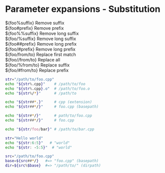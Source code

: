 # Parameter expansions - Substitution

${foo%suffix} 	Remove suffix  
${foo#prefix} 	Remove prefix  
${foo%%suffix} 	Remove long suffix  
${foo/%suffix} 	Remove long suffix  
${foo##prefix} 	Remove long prefix  
${foo/#prefix} 	Remove long prefix  
${foo/from/to} 	Replace first match  
${foo//from/to} Replace all  
${foo/%from/to} Replace suffix  
${foo/#from/to} Replace prefix   

```bash
str="/path/to/foo.cpp"
echo "${str%.cpp}"    # /path/to/foo
echo "${str%.cpp}.o"  # /path/to/foo.o
echo "${str%/*}"      # /path/to

echo "${str##*.}"     # cpp (extension)
echo "${str##*/}"     # foo.cpp (basepath)

echo "${str#*/}"      # path/to/foo.cpp
echo "${str##*/}"     # foo.cpp

echo "${str/foo/bar}" # /path/to/bar.cpp

str="Hello world"
echo "${str:6:5}"   # "world"
echo "${str: -5:5}"  # "world"

src="/path/to/foo.cpp"
base=${src##*/}   #=> "foo.cpp" (basepath)
dir=${src%$base}  #=> "/path/to/" (dirpath)
```
